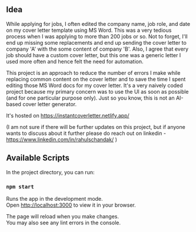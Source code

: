 ## Idea

While applying for jobs, I often edited the company name, job role, and date on my cover letter template using MS Word. This was a very tedious process when I was applying to more than 200 jobs or so. Not to forget, I'll end up missing some replacements and end up sending the cover letter to company 'A' with the some content of company 'B'. Also, I agree that every job should have a custom cover letter, but this one was a generic letter I used more often and hence felt the need for automation.

This project is an approach to reduce the number of errors I make while replacing common content on the cover letter and to save the time I spent editing those MS Word docs for my cover letter. It's a very naively coded project because my primary concern was to use the UI as soon as possible (and for one particular purpose only). Just so you know, this is not an AI-based cover letter generator.

It's hosted on https://instantcoverletter.netlify.app/

(I am not sure if there will be further updates on this project, but if anyone wants to discuss about it further please do reach out on linkedin - https://www.linkedin.com/in/rahulschandak/ )

## Available Scripts

In the project directory, you can run:

### `npm start`

Runs the app in the development mode.\
Open [http://localhost:3000](http://localhost:3000) to view it in your browser.

The page will reload when you make changes.\
You may also see any lint errors in the console.
